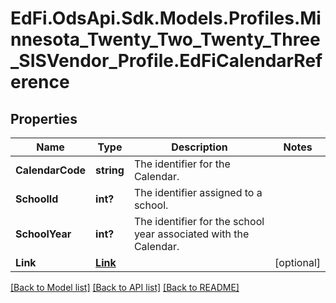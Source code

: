 # EdFi.OdsApi.Sdk.Models.Profiles.Minnesota_Twenty_Two_Twenty_Three_SISVendor_Profile.EdFiCalendarReference
## Properties

Name | Type | Description | Notes
------------ | ------------- | ------------- | -------------
**CalendarCode** | **string** | The identifier for the Calendar. | 
**SchoolId** | **int?** | The identifier assigned to a school. | 
**SchoolYear** | **int?** | The identifier for the school year associated with the Calendar. | 
**Link** | [**Link**](Link.md) |  | [optional] 

[[Back to Model list]](../README.md#documentation-for-models) [[Back to API list]](../README.md#documentation-for-api-endpoints) [[Back to README]](../README.md)

